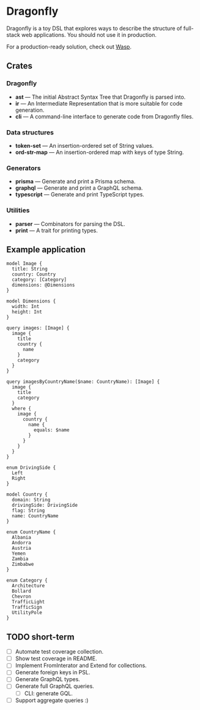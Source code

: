 # Dragonfly

Dragonfly is a toy DSL that explores ways to describe the structure of full-stack web applications. You should not use it in production.

For a production-ready solution, check out [Wasp](https://wasp-lang.dev/).

## Crates

### Dragonfly

* **ast** — The initial Abstract Syntax Tree that Dragonfly is parsed into.
* **ir** — An Intermediate Representation that is more suitable for code generation.
* **cli** — A command-line interface to generate code from Dragonfly files.

### Data structures

* **token-set** — An insertion-ordered set of String values.
* **ord-str-map** — An insertion-ordered map with keys of type String.

### Generators

* **prisma** — Generate and print a Prisma schema.
* **graphql** — Generate and print a GraphQL schema.
* **typescript** — Generate and print TypeScript types.

### Utilities

* **parser** — Combinators for parsing the DSL.
* **print** — A trait for printing types.

## Example application

```dfly
model Image {
  title: String
  country: Country
  category: [Category]
  dimensions: @Dimensions
}

model Dimensions {
  width: Int
  height: Int
}

query images: [Image] {
  image {
    title
    country {
      name
    }
    category
  }
}

query imagesByCountryName($name: CountryName): [Image] {
  image {
    title
    category
  }
  where {
    image {
      country {
        name {
          equals: $name
        }
      }
    }
  }
}

enum DrivingSide {
  Left
  Right
}

model Country {
  domain: String
  drivingSide: DrivingSide
  flag: String
  name: CountryName
}

enum CountryName {
  Albania
  Andorra
  Austria
  Yemen
  Zambia
  Zimbabwe
}

enum Category {
  Architecture
  Bollard
  Chevron
  TrafficLight
  TrafficSign
  UtilityPole
}
```

## TODO short-term

- [ ] Automate test coverage collection.
- [ ] Show test coverage in README.
- [ ] Implement FromInterator and Extend for collections.
- [ ] Generate foreign keys in PSL.
- [ ] Generate GraphQL types.
- [ ] Generate full GraphQL queries.
  - [ ] CLI: generate GQL.
- [ ] Support aggregate queries :)
